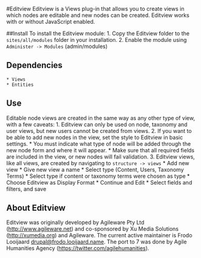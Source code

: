 
#Editview
Editview is a Views plug-in that allows you to create views in which nodes are
editable and new nodes can be created. Editview works with or without JavaScript
enabled.

##Install
To install the Editview module:
	1. Copy the Editview folder to the `sites/all/modules` folder in your installation.
	2. Enable the module using `Administer -> Modules` (admin/modules)

## Dependencies
	* Views
	* Entities

## Use
Editable node views are created in the same way as any other type of view, with a few caveats:
	1. Editview can only be used on node, taxonomy and user views, but new users cannot be created from views.
	2. If you want to be able to add new nodes in the view, set the style to Editview in basic settings.
		* You must indicate what type of node will be added through the new node form and where it will appear.
		* Make sure that all required fields are included in the view, or new nodes will fail validation.
3. Editview views, like all views, are created by navigating to `structure -> views`
		* Add new view
		* Give new view a name
		* Select type (Content, Users, Taxonomy Terms)
		* Select type if content or taxonomy terms were chosen as type
		* Choose Editview as Display Format
		* Continue and Edit
		* Select fields and filters, and save

## About Editview
Editview was originally developed by Agileware Pty Ltd (http://www.agileware.net) and co-sponsored by Xu Media Solutions (http://xumedia.org) and Agileware. The current active maintainer is Frodo Looijaard <drupal@frodo.looijaard.name>. The port to 7 was done by Agile Humanities Agency (https://twitter.com/agilehumanities).
